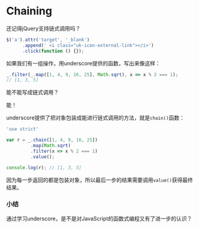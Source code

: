 # Chaining

还记得jQuery支持链式调用吗？

```js
$('a').attr('target', '_blank')
      .append(' <i class="uk-icon-external-link"></i>')
      .click(function () {});
```

如果我们有一组操作，用underscore提供的函数，写出来像这样：

```js
_.filter(_.map([1, 4, 9, 16, 25], Math.sqrt), x => x % 2 === 1);
// [1, 3, 5]
```

能不能写成链式调用？

能！

underscore提供了把对象包装成能进行链式调用的方法，就是`chain()`函数：

```js
'use strict'

var r = _.chain([1, 4, 9, 16, 25])
         .map(Math.sqrt)
         .filter(x => x % 2 === 1)
         .value();

console.log(r); // [1, 3, 5]
```

因为每一步返回的都是包装对象，所以最后一步的结果需要调用`value()`获得最终结果。

### 小结

通过学习underscore，是不是对JavaScript的函数式编程又有了进一步的认识？